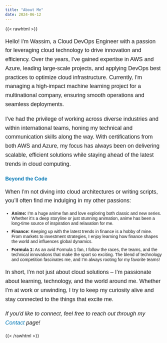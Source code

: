 ```yaml
---
title: "About Me"
date: 2024-06-12
---
```


{{< rawhtml >}}
<div class="about-me-page">
  <p>Hello! I'm Wassim, a Cloud DevOps Engineer with a passion for leveraging cloud technology to drive innovation and efficiency. Over the years, I’ve gained expertise in AWS and Azure, leading large-scale projects, and applying DevOps best practices to optimize cloud infrastructure. Currently, I’m managing a high-impact machine learning project for a multinational company, ensuring smooth operations and seamless deployments.</p>
  
  <p>I’ve had the privilege of working across diverse industries and within international teams, honing my technical and communication skills along the way. With certifications from both AWS and Azure, my focus has always been on delivering scalable, efficient solutions while staying ahead of the latest trends in cloud computing.</p>

  <h3>Beyond the Code</h3>
  <p>When I’m not diving into cloud architectures or writing scripts, you’ll often find me indulging in my other passions:</p>
  
  <ul>
    <li><strong>Anime:</strong> I’m a huge anime fan and love exploring both classic and new series. Whether it’s a deep storyline or just stunning animation, anime has been a long-time source of inspiration and relaxation for me.</li>
    <li><strong>Finance:</strong> Keeping up with the latest trends in finance is a hobby of mine. From markets to investment strategies, I enjoy learning how finance shapes the world and influences global dynamics.</li>
    <li><strong>Formula 1:</strong> As an avid Formula 1 fan, I follow the races, the teams, and the technical innovations that make the sport so exciting. The blend of technology and competition fascinates me, and I’m always rooting for my favorite teams!</li>
  </ul>

  <p>In short, I’m not just about cloud solutions – I’m passionate about learning, technology, and the world around me. Whether I’m at work or unwinding, I try to keep my curiosity alive and stay connected to the things that excite me.</p>

  <p><em>If you'd like to connect, feel free to reach out through my <a href="/contact">Contact</a> page!</em></p>

  <style>
    .about-me-page {
      text-align: left;
      margin: 0 auto;
      max-width: 800px;
      font-family: Arial, sans-serif;
    }
    .about-me-page h2, .about-me-page h3 {
      color: #0077b5;
    }
    .about-me-page p {
      font-size: 18px;
      line-height: 1.6;
    }
    .about-me-page ul {
      list-style-type: disc;
      padding-left: 20px;
    }
    .about-me-page ul li {
      margin: 10px 0;
    }
    .about-me-page a {
      text-decoration: none;
      color: #0077b5;
    }
    .about-me-page a:hover {
      text-decoration: underline;
    }
  </style>
</div>
{{< /rawhtml >}}

